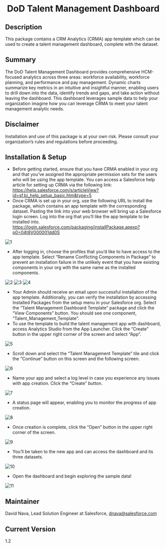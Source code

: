 <h1 align="center"> DoD Talent Management Dashboard </h1>

## Description
This package contains a CRM Analytics (CRMA) app template which can be used to create a talent management dashboard, complete with the dataset.

## Summary
The DoD Talent Management Dashboard provides comprehensive HCM-focused analytics across three areas: workforce availability, workforce planning, and performance and pay management. Dynamic charts summarize key metrics in an intuitive and insightful manner, enabling users to drill down into the data, identify trends and gaps, and take action without leaving the dashboard. This dashboard leverages sample data to help your organization imagine how you can leverage CRMA to meet your talent management analytic needs. 

## Disclaimer
Installation and use of this package is at your own risk. Please consult your organization’s rules and regulations before proceeding.

## Installation & Setup
- Before getting started, ensure that you have CRMA enabled in your org and that you’ve assigned the appropriate permission sets for the users who will be using the app template. You can access a Salesforce help article for setting up CRMA via the following link: https://help.salesforce.com/s/articleView?id=sf.bi_help_setup_basic.htm&type=5 
- Once CRMA is set up in your org, use the following URL to install the package, which contains an app template with the corresponding dataset. Pasting the link into your web browser will bring up a Salesforce login screen. Log into the org that you’ll like the app template to be installed into.
https://login.salesforce.com/packaging/installPackage.apexp?p0=04t8V000001dd0S 

![1](/images/1.png)
- After logging in, choose the profiles that you’d like to have access to the app template. Select “Rename Conflicting Components in Package” to prevent an installation failure in the unlikely event that you have existing components in your org with the same name as the installed components.

![2](/images/2.png)
![3](/images/3.png)
![4](/images/4.png)
- Your Admin should receive an email upon successful installation of the app template. Additionally, you can verify the installation by accessing Installed Packages from the setup menu in your Salesforce org. Select the “Talent Management Dashboard Template” package and click the “View Components” button. You should see one component, “Talent_Management_Template”.
- To use the template to build the talent management app with dashboard, access Analytics Studio from the App Launcher. Click the “Create” button in the upper right corner of the screen and select “App”. 

![5](/images/5.png)
- Scroll down and select the “Talent Management Template” tile and click the “Continue” button on this screen and the following screen. 

![6](/images/6.png)
- Name your app and select a log level in case you experience any issues with app creation. Click the “Create” button. 

![7](/images/7.png)
- A status page will appear, enabling you to monitor the progress of app creation.

![8](/images/8.png)
- Once creation is complete, click the “Open” button in the upper right corner of the screen.

![9](/images/9.png)
- You’ll be taken to the new app and can access the dashboard and its three datasets.

![10](/images/10.png)
- Open the dashboard and begin exploring the sample data!

![11](/images/11.png)

## Maintainer
David Nava, Lead Solution Engineer at Salesforce, dnava@salesforce.com

## Current Version
1.2
